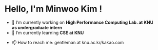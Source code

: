 # Hello, I'm Minwoo Kim !
- 🔭 I’m currently working on **High Performance Computing Lab. at KNU as undergraduate intern**
- 🌱 I’m currently learning **CSE at KNU**
<!--
- 👯 I’m looking to collaborate on ...
- 🤔 I’m looking for help with ... 
- 💬 Ask me about ...
-->
- 📫 How to reach me: gentleman at knu.ac.kr/kakao.com
<!--
- 😄 Pronouns: ...
- ⚡ Fun fact: ...
-->


<!--
**IT-Gentleman/it-gentleman** is a ✨ _special_ ✨ repository because its `README.md` (this file) appears on your GitHub profile.

Here are some ideas to get you started:

- 🔭 I’m currently working on ...
- 🌱 I’m currently learning ...
- 👯 I’m looking to collaborate on ...
- 🤔 I’m looking for help with ...
- 💬 Ask me about ...
- 📫 How to reach me: ...
- 😄 Pronouns: ...
- ⚡ Fun fact: ...
-->
